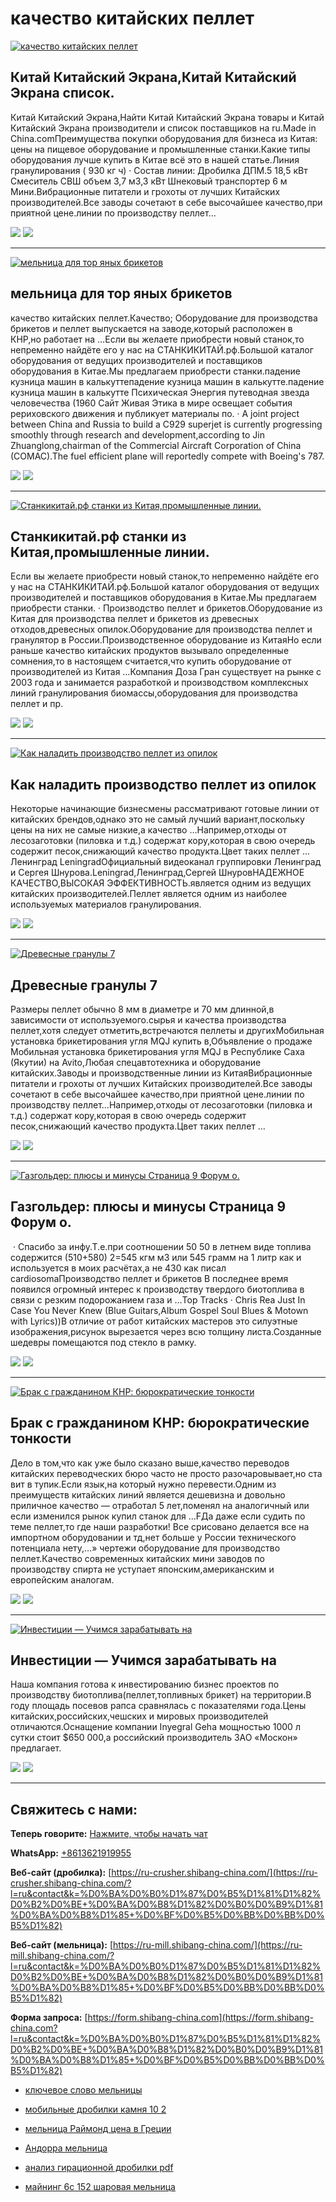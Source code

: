 # качество китайских пеллет

<a href="https://swt.shibang-china.com/?l=ru&img&k=%D0%BA%D0%B0%D1%87%D0%B5%D1%81%D1%82%D0%B2%D0%BE+%D0%BA%D0%B8%D1%82%D0%B0%D0%B9%D1%81%D0%BA%D0%B8%D1%85+%D0%BF%D0%B5%D0%BB%D0%BB%D0%B5%D1%82" target="_blank">![качество китайских пеллет](http://static.shibang-china.com/all-800x300/661.jpg)</a>

## Китай Китайский Экрана,Китай Китайский Экрана список.
Китай Китайский Экрана,Найти Китай Китайский Экрана товары и Китай Китайский Экрана производители и список поставщиков на ru.Made in China.comПреимущества покупки оборудования для бизнеса из Китая: цены на пищевое оборудование и промышленные станки.Какие типы оборудования лучше купить в Китае всё это в нашей статье.Линия гранулирования ( 930 кг ч)&nbsp;&#0183;&#32;Состав линии: Дробилка ДПМ.5 18,5 кВт Смеситель СВШ объем 3,7 м3,3 кВт Шнековый транспортер 6 м Мини.Вибрационные питатели и грохоты от лучших Китайских производителей.Все заводы сочетают в себе высочайшее качество,при приятной цене.линии по производству пеллет…


<a href="https://whatsapp.shibangsoft.com/WhatsApp.php" target="_blank" title="WhatsApp">![](http://static.shibang-china.com/icon/whatsapp.png)</a> <a href="https://swt.shibang-china.com/?l=ru&icon&k=%D0%BA%D0%B0%D1%87%D0%B5%D1%81%D1%82%D0%B2%D0%BE+%D0%BA%D0%B8%D1%82%D0%B0%D0%B9%D1%81%D0%BA%D0%B8%D1%85+%D0%BF%D0%B5%D0%BB%D0%BB%D0%B5%D1%82" target="_blank">![](http://static.shibang-china.com/icon/chat-ru.png)</a>

---

<a href="https://swt.shibang-china.com/?l=ru&img&k=%D0%BA%D0%B0%D1%87%D0%B5%D1%81%D1%82%D0%B2%D0%BE+%D0%BA%D0%B8%D1%82%D0%B0%D0%B9%D1%81%D0%BA%D0%B8%D1%85+%D0%BF%D0%B5%D0%BB%D0%BB%D0%B5%D1%82" target="_blank">![мельница для тор яных брикетов](http://static.shibang-china.com/all-800x300/1115.jpg)</a>

## мельница для тор яных брикетов
качество китайских пеллет.Качество; Оборудование для производства брикетов и пеллет выпускается на заводе,который расположен в КНР,но работает на …Если вы желаете приобрести новый станок,то непременно найдёте его у нас на СТАНКИКИТАЙ.рф.Большой каталог оборудования от ведущих производителей и поставщиков оборудования в Китае.Мы предлагаем приобрести станки.падение кузница машин в калькуттепадение кузница машин в калькутте.падение кузница машин в калькутте Психическая Энергия путеводная звезда человечества (1960 Сайт Живая Этика в мире освещает события рериховского движения и публикует материалы по.&nbsp;&#0183;&#32;A joint project between China and Russia to build a C929 superjet is currently progressing smoothly through research and development,according to Jin Zhuanglong,chairman of the Commercial Aircraft Corporation of China (COMAC).The fuel efficient plane will reportedly compete with Boeing's 787.


<a href="https://whatsapp.shibangsoft.com/WhatsApp.php" target="_blank" title="WhatsApp">![](http://static.shibang-china.com/icon/whatsapp.png)</a> <a href="https://swt.shibang-china.com/?l=ru&icon&k=%D0%BA%D0%B0%D1%87%D0%B5%D1%81%D1%82%D0%B2%D0%BE+%D0%BA%D0%B8%D1%82%D0%B0%D0%B9%D1%81%D0%BA%D0%B8%D1%85+%D0%BF%D0%B5%D0%BB%D0%BB%D0%B5%D1%82" target="_blank">![](http://static.shibang-china.com/icon/chat-ru.png)</a>

---

<a href="https://swt.shibang-china.com/?l=ru&img&k=%D0%BA%D0%B0%D1%87%D0%B5%D1%81%D1%82%D0%B2%D0%BE+%D0%BA%D0%B8%D1%82%D0%B0%D0%B9%D1%81%D0%BA%D0%B8%D1%85+%D0%BF%D0%B5%D0%BB%D0%BB%D0%B5%D1%82" target="_blank">![Станкикитай.рф станки из Китая,промышленные линии.](http://static.shibang-china.com/all-800x300/35.jpg)</a>

## Станкикитай.рф станки из Китая,промышленные линии.
Если вы желаете приобрести новый станок,то непременно найдёте его у нас на СТАНКИКИТАЙ.рф.Большой каталог оборудования от ведущих производителей и поставщиков оборудования в Китае.Мы предлагаем приобрести станки.&nbsp;&#0183;&#32;Производство пеллет и брикетов.Оборудование из Китая для производства пеллет и брикетов из древесных отходов,древесных опилок.Оборудование для производства пеллет и гранулятор в России.Производственное оборудование из КитаяНо если раньше качество китайских продуктов вызывало определенные сомнения,то в настоящем считается,что купить оборудование от производителей из Китая …Компания Доза Гран существует на рынке с 2003 года и занимается разработкой и производством комплексных линий гранулирования биомассы,оборудования для производства пеллет и пр.


<a href="https://whatsapp.shibangsoft.com/WhatsApp.php" target="_blank" title="WhatsApp">![](http://static.shibang-china.com/icon/whatsapp.png)</a> <a href="https://swt.shibang-china.com/?l=ru&icon&k=%D0%BA%D0%B0%D1%87%D0%B5%D1%81%D1%82%D0%B2%D0%BE+%D0%BA%D0%B8%D1%82%D0%B0%D0%B9%D1%81%D0%BA%D0%B8%D1%85+%D0%BF%D0%B5%D0%BB%D0%BB%D0%B5%D1%82" target="_blank">![](http://static.shibang-china.com/icon/chat-ru.png)</a>

---

<a href="https://swt.shibang-china.com/?l=ru&img&k=%D0%BA%D0%B0%D1%87%D0%B5%D1%81%D1%82%D0%B2%D0%BE+%D0%BA%D0%B8%D1%82%D0%B0%D0%B9%D1%81%D0%BA%D0%B8%D1%85+%D0%BF%D0%B5%D0%BB%D0%BB%D0%B5%D1%82" target="_blank">![Как наладить производство пеллет из опилок](http://static.shibang-china.com/all-800x300/1042.jpg)</a>

## Как наладить производство пеллет из опилок
Некоторые начинающие бизнесмены рассматривают готовые линии от китайских брендов,однако это не самый лучший вариант,поскольку цены на них не самые низкие,а качество …Например,отходы от лесозаготовки (пиловка и т.д.) содержат кору,которая в свою очередь содержит песок,снижающий качество продукта.Цвет таких пеллет …Ленинград LeningradОфициальный видеоканал группировки Ленинград и Сергея Шнурова.Leningrad,Ленинград,Сергей ШнуровНАДЕЖНОЕ КАЧЕСТВО,ВЫСОКАЯ ЭФФЕКТИВНОСТЬ.является одним из ведущих китайских производителей.Пеллет является одним из наиболее используемых материалов гранулирования.


<a href="https://whatsapp.shibangsoft.com/WhatsApp.php" target="_blank" title="WhatsApp">![](http://static.shibang-china.com/icon/whatsapp.png)</a> <a href="https://swt.shibang-china.com/?l=ru&icon&k=%D0%BA%D0%B0%D1%87%D0%B5%D1%81%D1%82%D0%B2%D0%BE+%D0%BA%D0%B8%D1%82%D0%B0%D0%B9%D1%81%D0%BA%D0%B8%D1%85+%D0%BF%D0%B5%D0%BB%D0%BB%D0%B5%D1%82" target="_blank">![](http://static.shibang-china.com/icon/chat-ru.png)</a>

---

<a href="https://swt.shibang-china.com/?l=ru&img&k=%D0%BA%D0%B0%D1%87%D0%B5%D1%81%D1%82%D0%B2%D0%BE+%D0%BA%D0%B8%D1%82%D0%B0%D0%B9%D1%81%D0%BA%D0%B8%D1%85+%D0%BF%D0%B5%D0%BB%D0%BB%D0%B5%D1%82" target="_blank">![Древесные гранулы 7](http://static.shibang-china.com/all-800x300/858.jpg)</a>

## Древесные гранулы 7
Размеры пеллет обычно 8 мм в диаметре и 70 мм длинной,в зависимости от используемого.сырья и качества производства пеллет,хотя следует отметить,встречаются пеллеты и другихМобильная установка брикетирования угля MQJ купить в,Объявление о продаже Мобильная установка брикетирования угля MQJ в Республике Саха (Якутии) на Avito,Любая спецавтотехника и оборудование китайских.Заводы и производственные линии из КитаяВибрационные питатели и грохоты от лучших Китайских производителей.Все заводы сочетают в себе высочайшее качество,при приятной цене.линии по производству пеллет…Например,отходы от лесозаготовки (пиловка и т.д.) содержат кору,которая в свою очередь содержит песок,снижающий качество продукта.Цвет таких пеллет …


<a href="https://whatsapp.shibangsoft.com/WhatsApp.php" target="_blank" title="WhatsApp">![](http://static.shibang-china.com/icon/whatsapp.png)</a> <a href="https://swt.shibang-china.com/?l=ru&icon&k=%D0%BA%D0%B0%D1%87%D0%B5%D1%81%D1%82%D0%B2%D0%BE+%D0%BA%D0%B8%D1%82%D0%B0%D0%B9%D1%81%D0%BA%D0%B8%D1%85+%D0%BF%D0%B5%D0%BB%D0%BB%D0%B5%D1%82" target="_blank">![](http://static.shibang-china.com/icon/chat-ru.png)</a>

---

<a href="https://swt.shibang-china.com/?l=ru&img&k=%D0%BA%D0%B0%D1%87%D0%B5%D1%81%D1%82%D0%B2%D0%BE+%D0%BA%D0%B8%D1%82%D0%B0%D0%B9%D1%81%D0%BA%D0%B8%D1%85+%D0%BF%D0%B5%D0%BB%D0%BB%D0%B5%D1%82" target="_blank">![Газгольдер: плюсы и минусы Страница 9 Форум о.](http://static.shibang-china.com/all-800x300/61.jpg)</a>

## Газгольдер: плюсы и минусы Страница 9 Форум о.
&nbsp;&#0183;&#32;Спасибо за инфу.Т.е.при соотношении 50 50 в летнем виде топлива содержится (510+580) 2=545 кгм м3 или 545 грамм на 1 литр как и используется в моих расчётах,а не 430 как писал cardiosomaПроизводство пеллет и брикетов В последнее время появился огромный интерес к производству твердого биотоплива в связи с резким подорожанием газа и …Top Tracks&nbsp;&#0183;&#32;Chris Rea Just In Case You Never Knew (Blue Guitars,Album Gospel Soul Blues &amp; Motown with Lyrics))В отличие от работ китайских мастеров это силуэтные изображения,рисунок вырезается через всю толщину листа.Созданные шедевры помещаются под стекло в рамку.


<a href="https://whatsapp.shibangsoft.com/WhatsApp.php" target="_blank" title="WhatsApp">![](http://static.shibang-china.com/icon/whatsapp.png)</a> <a href="https://swt.shibang-china.com/?l=ru&icon&k=%D0%BA%D0%B0%D1%87%D0%B5%D1%81%D1%82%D0%B2%D0%BE+%D0%BA%D0%B8%D1%82%D0%B0%D0%B9%D1%81%D0%BA%D0%B8%D1%85+%D0%BF%D0%B5%D0%BB%D0%BB%D0%B5%D1%82" target="_blank">![](http://static.shibang-china.com/icon/chat-ru.png)</a>

---

<a href="https://swt.shibang-china.com/?l=ru&img&k=%D0%BA%D0%B0%D1%87%D0%B5%D1%81%D1%82%D0%B2%D0%BE+%D0%BA%D0%B8%D1%82%D0%B0%D0%B9%D1%81%D0%BA%D0%B8%D1%85+%D0%BF%D0%B5%D0%BB%D0%BB%D0%B5%D1%82" target="_blank">![Брак с гражданином КНР: бюрократические тонкости](http://static.shibang-china.com/all-800x300/29.jpg)</a>

## Брак с гражданином КНР: бюрократические тонкости
Дело в том,что как уже было сказано выше,качество переводов китайских переводческих бюро часто не просто разочаровывает,но ста вит в тупик.Если язык,на который нужно перевести.Одним из преимуществ китайских линий является дешевизна и довольно приличное качество — отработал 5 лет,поменял на аналогичный или если изменился рынок купил станок для …FДа даже если судить по теме пеллет,то где наши разработки! Все срисовано делается все на импортном оборудовании и тд,нет больше у России технического потенциала нету,…&#187; чертежи оборудование для производство пеллет.Качество современных китайских мини заводов по производству спирта не уступает японским,американским и европейским аналогам.


<a href="https://whatsapp.shibangsoft.com/WhatsApp.php" target="_blank" title="WhatsApp">![](http://static.shibang-china.com/icon/whatsapp.png)</a> <a href="https://swt.shibang-china.com/?l=ru&icon&k=%D0%BA%D0%B0%D1%87%D0%B5%D1%81%D1%82%D0%B2%D0%BE+%D0%BA%D0%B8%D1%82%D0%B0%D0%B9%D1%81%D0%BA%D0%B8%D1%85+%D0%BF%D0%B5%D0%BB%D0%BB%D0%B5%D1%82" target="_blank">![](http://static.shibang-china.com/icon/chat-ru.png)</a>

---

<a href="https://swt.shibang-china.com/?l=ru&img&k=%D0%BA%D0%B0%D1%87%D0%B5%D1%81%D1%82%D0%B2%D0%BE+%D0%BA%D0%B8%D1%82%D0%B0%D0%B9%D1%81%D0%BA%D0%B8%D1%85+%D0%BF%D0%B5%D0%BB%D0%BB%D0%B5%D1%82" target="_blank">![Инвестиции — Учимся зарабатывать на](http://static.shibang-china.com/all-800x300/74.jpg)</a>

## Инвестиции — Учимся зарабатывать на
Наша компания готова к инвестированию бизнес проектов по производству биотоплива(пеллет,топливных брикет) на территории.В году площадь посевов рапса сравнялась с показателями года.Цены китайских,российских,чешских и мировых производителей отличаются.Оснащение компании Inyegral Geha мощностью 1000 л сутки стоит $650 000,а российский производитель ЗАО &#171;Москон&#187; предлагает.

<a href="https://whatsapp.shibangsoft.com/WhatsApp.php" target="_blank" title="WhatsApp">![](http://static.shibang-china.com/icon/whatsapp.png)</a> <a href="https://swt.shibang-china.com/?l=ru&icon&k=%D0%BA%D0%B0%D1%87%D0%B5%D1%81%D1%82%D0%B2%D0%BE+%D0%BA%D0%B8%D1%82%D0%B0%D0%B9%D1%81%D0%BA%D0%B8%D1%85+%D0%BF%D0%B5%D0%BB%D0%BB%D0%B5%D1%82" target="_blank">![](http://static.shibang-china.com/icon/chat-ru.png)</a>

---
## Свяжитесь с нами:

**Теперь говорите:** [Нажмите, чтобы начать чат](https://swt.shibang-china.com?l=ru&contact&k=%D0%BA%D0%B0%D1%87%D0%B5%D1%81%D1%82%D0%B2%D0%BE+%D0%BA%D0%B8%D1%82%D0%B0%D0%B9%D1%81%D0%BA%D0%B8%D1%85+%D0%BF%D0%B5%D0%BB%D0%BB%D0%B5%D1%82)

**WhatsApp:**  [+8613621919955](https://whatsapp.shibangsoft.com/WhatsApp.php)

**Веб-сайт (дробилка):** [https://ru-crusher.shibang-china.com/](https://ru-crusher.shibang-china.com/?l=ru&contact&k=%D0%BA%D0%B0%D1%87%D0%B5%D1%81%D1%82%D0%B2%D0%BE+%D0%BA%D0%B8%D1%82%D0%B0%D0%B9%D1%81%D0%BA%D0%B8%D1%85+%D0%BF%D0%B5%D0%BB%D0%BB%D0%B5%D1%82)

**Веб-сайт (мельница):** [https://ru-mill.shibang-china.com/](https://ru-mill.shibang-china.com/?l=ru&contact&k=%D0%BA%D0%B0%D1%87%D0%B5%D1%81%D1%82%D0%B2%D0%BE+%D0%BA%D0%B8%D1%82%D0%B0%D0%B9%D1%81%D0%BA%D0%B8%D1%85+%D0%BF%D0%B5%D0%BB%D0%BB%D0%B5%D1%82)

**Форма запроса:** [https://form.shibang-china.com](https://form.shibang-china.com?l=ru&contact&k=%D0%BA%D0%B0%D1%87%D0%B5%D1%81%D1%82%D0%B2%D0%BE+%D0%BA%D0%B8%D1%82%D0%B0%D0%B9%D1%81%D0%BA%D0%B8%D1%85+%D0%BF%D0%B5%D0%BB%D0%BB%D0%B5%D1%82)

* [ключевое слово мельницы](../123/%D0%BA%D0%BB%D1%8E%D1%87%D0%B5%D0%B2%D0%BE%D0%B5%20%D1%81%D0%BB%D0%BE%D0%B2%D0%BE%20%D0%BC%D0%B5%D0%BB%D1%8C%D0%BD%D0%B8%D1%86%D1%8B.md)

* [мобильные дробилки камня 10 2](../121/%D0%BC%D0%BE%D0%B1%D0%B8%D0%BB%D1%8C%D0%BD%D1%8B%D0%B5%20%D0%B4%D1%80%D0%BE%D0%B1%D0%B8%D0%BB%D0%BA%D0%B8%20%D0%BA%D0%B0%D0%BC%D0%BD%D1%8F%2010%202.md)

* [мельница Раймонд цена в Греции](../123/%D0%BC%D0%B5%D0%BB%D1%8C%D0%BD%D0%B8%D1%86%D0%B0%20%D0%A0%D0%B0%D0%B9%D0%BC%D0%BE%D0%BD%D0%B4%20%D1%86%D0%B5%D0%BD%D0%B0%20%D0%B2%20%D0%93%D1%80%D0%B5%D1%86%D0%B8%D0%B8.md)

* [Андорра мельница](../123/%D0%90%D0%BD%D0%B4%D0%BE%D1%80%D1%80%D0%B0%20%D0%BC%D0%B5%D0%BB%D1%8C%D0%BD%D0%B8%D1%86%D0%B0.md)

* [анализ гирационной дробилки pdf](../121/%D0%B0%D0%BD%D0%B0%D0%BB%D0%B8%D0%B7%20%D0%B3%D0%B8%D1%80%D0%B0%D1%86%D0%B8%D0%BE%D0%BD%D0%BD%D0%BE%D0%B9%20%D0%B4%D1%80%D0%BE%D0%B1%D0%B8%D0%BB%D0%BA%D0%B8%20pdf.md)

* [майнинг 6с 152 шаровая мельница](../121/%D0%BC%D0%B0%D0%B9%D0%BD%D0%B8%D0%BD%D0%B3%206%D1%81%20152%20%D1%88%D0%B0%D1%80%D0%BE%D0%B2%D0%B0%D1%8F%20%D0%BC%D0%B5%D0%BB%D1%8C%D0%BD%D0%B8%D1%86%D0%B0.md)